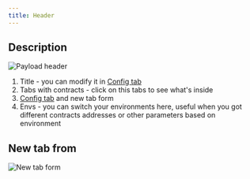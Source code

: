```yaml
---
title: Header
---
```


## Description

![Payload header](/outpost/OPHeader.png 'Payload header')

1. Title - you can modify it in [Config tab](/docs/payload/config/anatomy)
2. Tabs with contracts - click on this tabs to see what's inside
3. [Config tab](/docs/payload/config/anatomy) and new tab form
4. Envs - you can switch your environments here, useful when you got different contracts addresses or other parameters based on environment

## New tab from

![New tab form](/outpost/OPNewTabForm.png)
